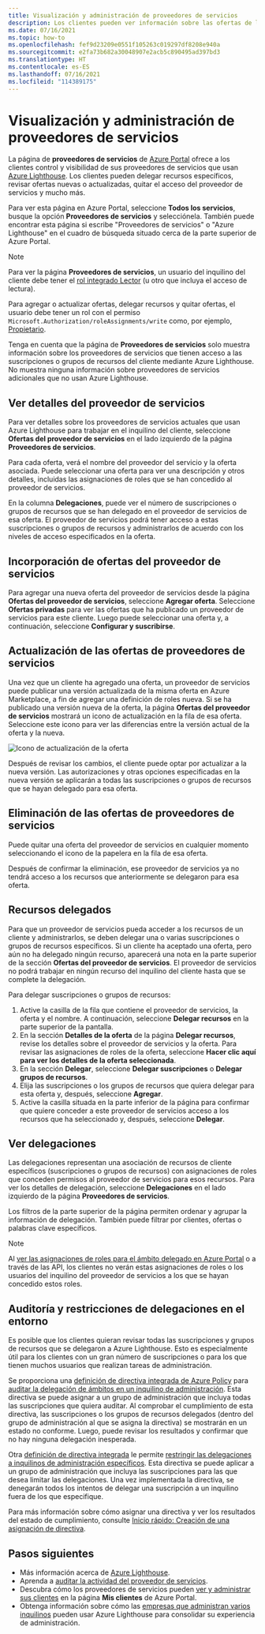 ```yaml
---
title: Visualización y administración de proveedores de servicios
description: Los clientes pueden ver información sobre las ofertas de los proveedores de servicios, los recursos delegados y los proveedores de servicios de Azure Lighthouse en Azure Portal.
ms.date: 07/16/2021
ms.topic: how-to
ms.openlocfilehash: fef9d23209e0551f105263c019297df8208e940a
ms.sourcegitcommit: e2fa73b682a30048907e2acb5c890495ad397bd3
ms.translationtype: HT
ms.contentlocale: es-ES
ms.lasthandoff: 07/16/2021
ms.locfileid: "114389175"
---
```

# <a name="view-and-manage-service-providers"></a>Visualización y administración de proveedores de servicios

La página de **proveedores de servicios** de [Azure Portal](https://portal.azure.com) ofrece a los clientes control y visibilidad de sus proveedores de servicios que usan [Azure Lighthouse](../overview.md). Los clientes pueden delegar recursos específicos, revisar ofertas nuevas o actualizadas, quitar el acceso del proveedor de servicios y mucho más.

Para ver esta página en Azure Portal, seleccione **Todos los servicios**, busque la opción **Proveedores de servicios** y selecciónela. También puede encontrar esta página si escribe "Proveedores de servicios" o "Azure Lighthouse" en el cuadro de búsqueda situado cerca de la parte superior de Azure Portal.

> [!NOTE]
> Para ver la página **Proveedores de servicios**, un usuario del inquilino del cliente debe tener el [rol integrado Lector](../../role-based-access-control/built-in-roles.md#reader) (u otro que incluya el acceso de lectura).
>
> Para agregar o actualizar ofertas, delegar recursos y quitar ofertas, el usuario debe tener un rol con el permiso `Microsoft.Authorization/roleAssignments/write` como, por ejemplo, [Propietario](../../role-based-access-control/built-in-roles.md#owner).

Tenga en cuenta que la página de **Proveedores de servicios** solo muestra información sobre los proveedores de servicios que tienen acceso a las suscripciones o grupos de recursos del cliente mediante Azure Lighthouse. No muestra ninguna información sobre proveedores de servicios adicionales que no usan Azure Lighthouse.

## <a name="view-service-provider-details"></a>Ver detalles del proveedor de servicios

Para ver detalles sobre los proveedores de servicios actuales que usan Azure Lighthouse para trabajar en el inquilino del cliente, seleccione **Ofertas del proveedor de servicios** en el lado izquierdo de la página **Proveedores de servicios**.

Para cada oferta, verá el nombre del proveedor del servicio y la oferta asociada. Puede seleccionar una oferta para ver una descripción y otros detalles, incluidas las asignaciones de roles que se han concedido al proveedor de servicios.

En la columna **Delegaciones**, puede ver el número de suscripciones o grupos de recursos que se han delegado en el proveedor de servicios de esa oferta. El proveedor de servicios podrá tener acceso a estas suscripciones o grupos de recursos y administrarlos de acuerdo con los niveles de acceso especificados en la oferta.

## <a name="add-service-provider-offers"></a>Incorporación de ofertas del proveedor de servicios

Para agregar una nueva oferta del proveedor de servicios desde la página **Ofertas del proveedor de servicios**, seleccione **Agregar oferta**. Seleccione **Ofertas privadas** para ver las ofertas que ha publicado un proveedor de servicios para este cliente. Luego puede seleccionar una oferta y, a continuación, seleccione **Configurar y suscribirse**.

## <a name="update-service-provider-offers"></a>Actualización de las ofertas de proveedores de servicios

Una vez que un cliente ha agregado una oferta, un proveedor de servicios puede publicar una versión actualizada de la misma oferta en Azure Marketplace, a fin de agregar una definición de roles nueva. Si se ha publicado una versión nueva de la oferta, la página **Ofertas del proveedor de servicios** mostrará un icono de actualización en la fila de esa oferta. Seleccione este icono para ver las diferencias entre la versión actual de la oferta y la nueva.

 ![Icono de actualización de la oferta](../media/update-offer.jpg)

Después de revisar los cambios, el cliente puede optar por actualizar a la nueva versión. Las autorizaciones y otras opciones especificadas en la nueva versión se aplicarán a todas las suscripciones o grupos de recursos que se hayan delegado para esa oferta.

## <a name="remove-service-provider-offers"></a>Eliminación de las ofertas de proveedores de servicios

Puede quitar una oferta del proveedor de servicios en cualquier momento seleccionando el icono de la papelera en la fila de esa oferta.

Después de confirmar la eliminación, ese proveedor de servicios ya no tendrá acceso a los recursos que anteriormente se delegaron para esa oferta.

## <a name="delegate-resources"></a>Recursos delegados

Para que un proveedor de servicios pueda acceder a los recursos de un cliente y administrarlos, se deben delegar una o varias suscripciones o grupos de recursos específicos. Si un cliente ha aceptado una oferta, pero aún no ha delegado ningún recurso, aparecerá una nota en la parte superior de la sección **Ofertas del proveedor de servicios**. El proveedor de servicios no podrá trabajar en ningún recurso del inquilino del cliente hasta que se complete la delegación.

Para delegar suscripciones o grupos de recursos:

1. Active la casilla de la fila que contiene el proveedor de servicios, la oferta y el nombre. A continuación, seleccione **Delegar recursos** en la parte superior de la pantalla.
1. En la sección **Detalles de la oferta** de la página **Delegar recursos**, revise los detalles sobre el proveedor de servicios y la oferta. Para revisar las asignaciones de roles de la oferta, seleccione **Hacer clic aquí para ver los detalles de la oferta seleccionada**.
1. En la sección **Delegar**, seleccione **Delegar suscripciones** o **Delegar grupos de recursos**.
1. Elija las suscripciones o los grupos de recursos que quiera delegar para esta oferta y, después, seleccione **Agregar**.
1. Active la casilla situada en la parte inferior de la página para confirmar que quiere conceder a este proveedor de servicios acceso a los recursos que ha seleccionado y, después, seleccione **Delegar**.

## <a name="view-delegations"></a>Ver delegaciones

Las delegaciones representan una asociación de recursos de cliente específicos (suscripciones o grupos de recursos) con asignaciones de roles que conceden permisos al proveedor de servicios para esos recursos. Para ver los detalles de delegación, seleccione **Delegaciones** en el lado izquierdo de la página **Proveedores de servicios**.

Los filtros de la parte superior de la página permiten ordenar y agrupar la información de delegación. También puede filtrar por clientes, ofertas o palabras clave específicos.

> [!NOTE]
> Al [ver las asignaciones de roles para el ámbito delegado en Azure Portal](../../role-based-access-control/role-assignments-list-portal.md#list-role-assignments-at-a-scope) o a través de las API, los clientes no verán estas asignaciones de roles o los usuarios del inquilino del proveedor de servicios a los que se hayan concedido estos roles.

## <a name="audit-and-restrict-delegations-in-your-environment"></a>Auditoría y restricciones de delegaciones en el entorno

Es posible que los clientes quieran revisar todas las suscripciones y grupos de recursos que se delegaron a Azure Lighthouse. Esto es especialmente útil para los clientes con un gran número de suscripciones o para los que tienen muchos usuarios que realizan tareas de administración.

Se proporciona una [definición de directiva integrada de Azure Policy](../../governance/policy/samples/built-in-policies.md#lighthouse) para [auditar la delegación de ámbitos en un inquilino de administración](https://github.com/Azure/azure-policy/blob/master/built-in-policies/policyDefinitions/Lighthouse/Lighthouse_Delegations_Audit.json). Esta directiva se puede asignar a un grupo de administración que incluya todas las suscripciones que quiera auditar. Al comprobar el cumplimiento de esta directiva, las suscripciones o los grupos de recursos delegados (dentro del grupo de administración al que se asigna la directiva) se mostrarán en un estado no conforme. Luego, puede revisar los resultados y confirmar que no hay ninguna delegación inesperada.

Otra [definición de directiva integrada](../../governance/policy/samples/built-in-policies.md#lighthouse) le permite [restringir las delegaciones a inquilinos de administración específicos](https://github.com/Azure/azure-policy/blob/master/built-in-policies/policyDefinitions/Lighthouse/AllowCertainManagingTenantIds_Deny.json). Esta directiva se puede aplicar a un grupo de administración que incluya las suscripciones para las que desea limitar las delegaciones. Una vez implementada la directiva, se denegarán todos los intentos de delegar una suscripción a un inquilino fuera de los que especifique.

Para más información sobre cómo asignar una directiva y ver los resultados del estado de cumplimiento, consulte [Inicio rápido: Creación de una asignación de directiva](../../governance/policy/assign-policy-portal.md).

## <a name="next-steps"></a>Pasos siguientes

- Más información acerca de [Azure Lighthouse](../overview.md).
- Aprenda a [auditar la actividad del proveedor de servicios](view-service-provider-activity.md).
- Descubra cómo los proveedores de servicios pueden [ver y administrar sus clientes](view-manage-customers.md) en la página **Mis clientes** de Azure Portal.
- Obtenga información sobre cómo las [empresas que administran varios inquilinos](../concepts/enterprise.md) pueden usar Azure Lighthouse para consolidar su experiencia de administración.

